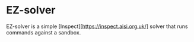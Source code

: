 # EZ-solver

EZ-solver is a simple [Inspect][https://inspect.aisi.org.uk/] solver that runs commands against a sandbox.
